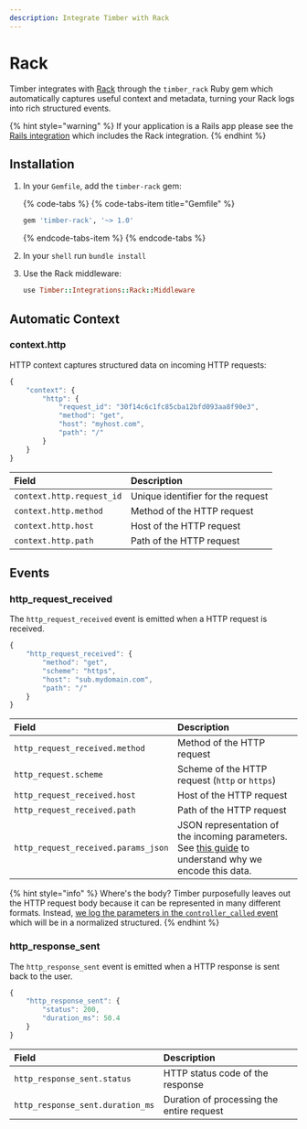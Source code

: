 ```yaml
---
description: Integrate Timber with Rack
---
```


# Rack

Timber integrates with [Rack](https://rack.github.io/) through the `timber_rack` Ruby gem which automatically captures useful context and metadata, turning your Rack logs into rich structured events.

{% hint style="warning" %}
If your application is a Rails app please see the [Rails integration](rails.md) which includes the Rack integration.
{% endhint %}

## Installation

1. In your `Gemfile`, add the `timber-rack` gem:  


   {% code-tabs %}
   {% code-tabs-item title="Gemfile" %}
   ```ruby
   gem 'timber-rack', '~> 1.0'
   ```
   {% endcode-tabs-item %}
   {% endcode-tabs %}

2. In your `shell` run `bundle install`
3. Use the Rack middleware:  


   ```ruby
   use Timber::Integrations::Rack::Middleware
   ```

## Automatic Context

### context.http

HTTP context captures structured data on incoming HTTP requests:

```javascript
{
    "context": {
        "http": {
            "request_id": "30f14c6c1fc85cba12bfd093aa8f90e3",
            "method": "get",
            "host": "myhost.com",
            "path": "/"
        }
    }
}
```

| Field | Description |
| :--- | :--- |
| `context.http.request_id` | Unique identifier for the request |
| `context.http.method` | Method of the HTTP request |
| `context.http.host` | Host of the HTTP request |
| `context.http.path` | Path of the HTTP request |

## Events

### http\_request\_received

The `http_request_received` event is emitted when a HTTP request is received.

```javascript
{
    "http_request_received": {
        "method": "get",
        "scheme": "https",
        "host": "sub.mydomain.com",
        "path": "/"
    }
}
```

| Field | Description |
| :--- | :--- |
| `http_request_received.method` | Method of the HTTP request |
| `http_request.scheme` | Scheme of the HTTP request \(`http` or `https`\) |
| `http_request_received.host` | Host of the HTTP request |
| `http_request_received.path` | Path of the HTTP request |
| `http_request_received.params_json` | JSON representation of the incoming parameters. See [this guide](../../../../guides/structured-logging-best-practices.md#keeping-your-schema-clean) to understand why we encode this data. |

{% hint style="info" %}
Where's the body? Timber purposefully leaves out the HTTP request body because it can be represented in many different formats. Instead, [we log the parameters in the `controller_called` event](rails.md#controller_called) which will be in a normalized structured.
{% endhint %}

### http\_response\_sent

The `http_response_sent` event is emitted when a HTTP response is sent back to the user.

```javascript
{
    "http_response_sent": {
        "status": 200,
        "duration_ms": 50.4
    }
}
```

| Field | Description |
| :--- | :--- |
| `http_response_sent.status` | HTTP status code of the response |
| `http_response_sent.duration_ms` | Duration of processing the entire request |

